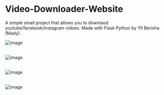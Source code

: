 # Video-Downloader-Website
A simple small project that allows you to downlaod youtube/facebook/instagram vidoes.
Made with Flask Python by Yll Berisha (Mady).

<img>![image](https://user-images.githubusercontent.com/102769384/219012078-2ad02994-8ca0-4f1b-a804-747efa826075.png)</img> <br><br>

<img>![image](https://user-images.githubusercontent.com/102769384/219012292-1dfe21d1-f533-4e55-b04a-095b7d94021a.png)</img>  <br><br>

![image](https://user-images.githubusercontent.com/102769384/219012556-e81311d1-60d6-4ce4-a35c-1ecc9cde1e12.png) <br><br>

![image](https://user-images.githubusercontent.com/102769384/219012718-b84675b2-733e-47d8-947a-e4cda60d39a2.png)


